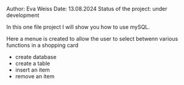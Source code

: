 Author: Eva Weiss
Date: 13.08.2024
Status of the project: under development

In this one file project I will show you how to use mySQL.

Here a menue is created to allow the user to select betwenn various functions in a shopping card
 - create database
 - create a table
 - insert an item
 - remove an item

